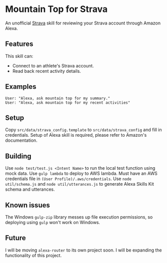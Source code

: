 # Mountain Top for Strava
An unofficial [Strava](http://www.strava.com) skill for reviewing your Strava account through Amazon Alexa.

## Features
This skill can:
- Connect to an athlete's Strava account.
- Read back recent activity details.

## Examples
    User: "Alexa, ask mountain top for my summary."
    User: "Alexa, ask mountain top for my recent activities"

## Setup
Copy `src/data/strava_config.template` to `src/data/strava_config` and fill in credentials.
Setup of Alexa skill is required, please refer to Amazon's documentation.

## Building
Use `node test/test.js <Intent Name>` to run the local test function using mock data.
Use `gulp lambda` to deploy to AWS lambda.  Must have an AWS credentials file in `(User Profile)/.aws/credentials`.
Use `node util/schema.js` and `node util/utterances.js` to generate Alexa Skills Kit schema and utterances.

## Known issues
The Windows `gulp-zip` library messes up file execution permissions, so deploying using `gulp` won't work on Windows.

## Future
I will be moving `alexa-router` to its own project soon.
I will be expanding the functionality of this project.